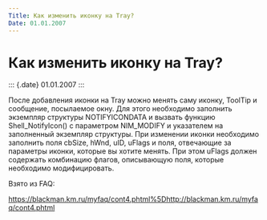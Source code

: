 ```yaml
---
Title: Как изменить иконку на Tray?
Date: 01.01.2007
---
```


Как изменить иконку на Tray?
============================

::: {.date}
01.01.2007
:::

После добавления иконки на Tray можно менять саму иконку, ToolTip  и 
сообщение,  посылаемое  окну.  Для  этого необходимо заполнить 
экземпляр     структуры    NOTIFYICONDATA   и   вызвать   функцию 
Shell\_NotifyIcon()    с   параметром   NIM\_MODIFY   и  указателем  на
заполненный экземпляр структуры.  При  изменении  иконки  необходимо
заполнить поля cbSize, hWnd,   uID,  uFlags  и  поля, отвечающие за
параметры иконки, которые вы хотите  менять.  При  этом  uFlags  должен 
содержать  комбинацию флагов, описывающую поля, которые необходимо
модифицировать.

Взято из FAQ:

<https://blackman.km.ru/myfaq/cont4.phtml%5Dhttp://blackman.km.ru/myfaq/cont4.phtml>
